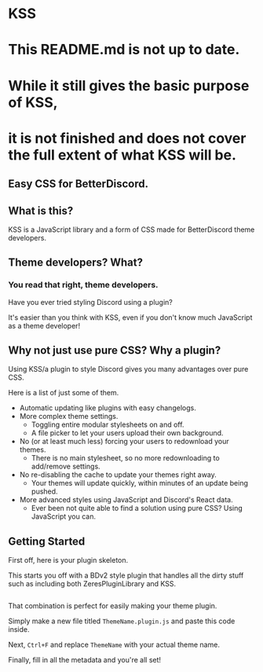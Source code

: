 # KSS

# This README.md is not up to date.
# While it still gives the basic purpose of KSS,
# it is not finished and does not cover the full extent of what KSS will be.

## Easy CSS for BetterDiscord.

## What is this?

KSS is a JavaScript library and a form of CSS made for BetterDiscord theme developers.

## Theme developers? What?

### You read that right, theme developers.

Have you ever tried styling Discord using a plugin?

It's easier than you think with KSS, even if you don't know much JavaScript as a theme developer!

## Why not just use pure CSS? Why a plugin?

Using KSS/a plugin to style Discord gives you many advantages over pure CSS.

Here is a list of just some of them.

 * Automatic updating like plugins with easy changelogs.
 * More complex theme settings.
   * Toggling entire modular stylesheets on and off.
   * A file picker to let your users upload their own background.
 * No (or at least much less) forcing your users to redownload your themes.
   * There is no main stylesheet, so no more redownloading to add/remove settings.
 * No re-disabling the cache to update your themes right away.
   * Your themes will update quickly, within minutes of an update being pushed.
 * More advanced styles using JavaScript and Discord's React data.
   * Ever been not quite able to find a solution using pure CSS? Using JavaScript you can.

## Getting Started

First off, here is your plugin skeleton.

This starts you off with a BDv2 style plugin that handles all the dirty stuff such as including both ZeresPluginLibrary and KSS.

```

```

That combination is perfect for easily making your theme plugin.

Simply make a new file titled `ThemeName.plugin.js` and paste this code inside.

Next, `Ctrl+F` and replace `ThemeName` with your actual theme name.

Finally, fill in all the metadata and you're all set!
